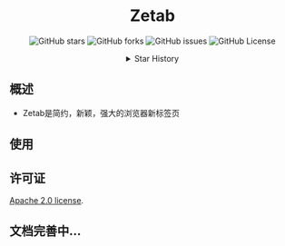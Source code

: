<h1 align="center">Zetab</h1>
<p align="center">
  <a href="https://github.com/zszzc/zetab/stargazers" style="text-decoration:none">
    <img src="https://img.shields.io/github/stars/zszzc/zetab.svg" alt="GitHub stars" />
  </a>
  <a href="https://github.com/zszzc/zetab/forks" style="text-decoration:none">
    <img src="https://img.shields.io/github/forks/zszzc/zetab.svg" alt="GitHub forks" />
  </a>
  <a href="https://github.com/zszzc/zetab/issues" style="text-decoration:none">
    <img src="https://img.shields.io/github/issues/zszzc/zetab.svg" alt="GitHub issues" />
  </a>
  <a>
  <a href="https://github.com//blob/master/LICENSE" style="text-decoration:none">
    <img src="https://img.shields.io/github/license/zszzc/zetab" alt="GitHub License" />
  </a>
</p>
<details align="center">
  <summary>Star History</summary>
  <a href="https://star-history.com/#zszzc/zetab&Date" style="text-decoration:none">
    <img src="https://api.star-history.com/svg?repos=zszzc/zetab&type=Date" alt="Star History Chart">
  </a>
</details>

## 概述

- Zetab是简约，新颖，强大的浏览器新标签页

## 使用

## 许可证

[Apache 2.0 license](https://github.com/zszzc/x-tab/blob/master/LICENSE).

## 文档完善中...